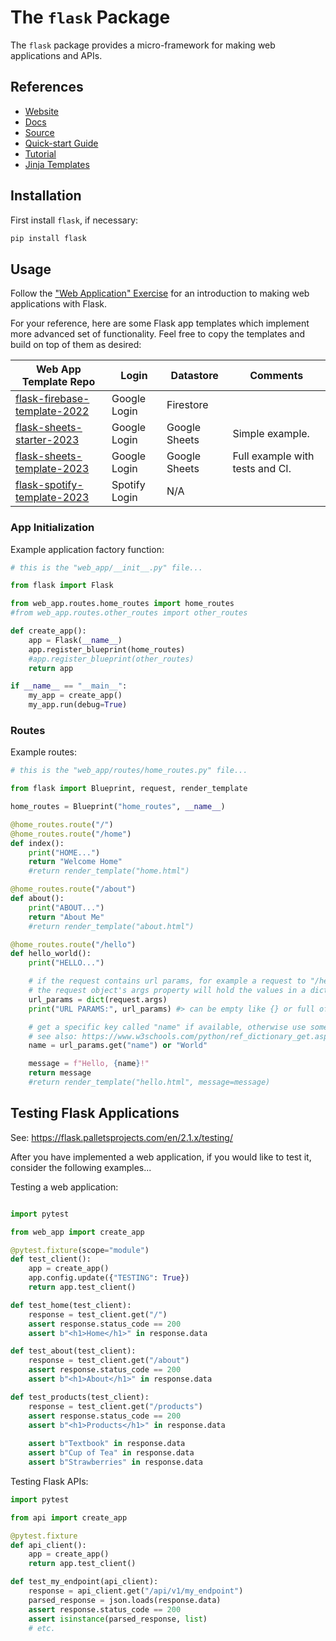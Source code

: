 # The `flask` Package

The `flask` package provides a micro-framework for making web applications and APIs.

## References

  + [Website](https://flask.palletsprojects.com/)
  + [Docs](https://flask.palletsprojects.com/en/2.1.x/)
  + [Source](https://github.com/pallets/flask)
  + [Quick-start Guide](https://flask.palletsprojects.com/en/2.1.x/quickstart/)
  + [Tutorial](https://flask.palletsprojects.com/en/2.1.x/tutorial/)
  + [Jinja Templates](https://jinja.palletsprojects.com/en/2.11.x/)


## Installation

First install `flask`, if necessary:

```sh
pip install flask
```

## Usage

Follow the ["Web Application" Exercise](/exercises/web-app/README.md) for an introduction to making web applications with Flask.

For your reference, here are some Flask app templates which implement more advanced set of functionality. Feel free to copy the templates and build on top of them as desired:

Web App Template Repo | Login | Datastore | Comments
--- | --- | --- | ---
[flask-firebase-template-2022](https://github.com/prof-rossetti/flask-firebase-template-2022) | Google Login | Firestore |
[flask-sheets-starter-2023](https://github.com/prof-rossetti/flask-sheets-starter-2023) | Google Login | Google Sheets | Simple example.
[flask-sheets-template-2023](https://github.com/prof-rossetti/flask-sheets-template-2023) | Google Login | Google Sheets | Full example with tests and CI.
[flask-spotify-template-2023](https://github.com/s2t2/spotify-flask-template) | Spotify Login | N/A

    
### App Initialization

Example application factory function:

```py
# this is the "web_app/__init__.py" file...

from flask import Flask

from web_app.routes.home_routes import home_routes
#from web_app.routes.other_routes import other_routes

def create_app():
    app = Flask(__name__)
    app.register_blueprint(home_routes)
    #app.register_blueprint(other_routes)
    return app

if __name__ == "__main__":
    my_app = create_app()
    my_app.run(debug=True)

```

### Routes

Example routes:

```py
# this is the "web_app/routes/home_routes.py" file...

from flask import Blueprint, request, render_template

home_routes = Blueprint("home_routes", __name__)

@home_routes.route("/")
@home_routes.route("/home")
def index():
    print("HOME...")
    return "Welcome Home"
    #return render_template("home.html")

@home_routes.route("/about")
def about():
    print("ABOUT...")
    return "About Me"
    #return render_template("about.html")

@home_routes.route("/hello")
def hello_world():
    print("HELLO...")

    # if the request contains url params, for example a request to "/hello?name=Harper"
    # the request object's args property will hold the values in a dictionary-like structure
    url_params = dict(request.args)
    print("URL PARAMS:", url_params) #> can be empty like {} or full of params like {"name":"Harper"}

    # get a specific key called "name" if available, otherwise use some specified default value
    # see also: https://www.w3schools.com/python/ref_dictionary_get.asp
    name = url_params.get("name") or "World"

    message = f"Hello, {name}!"
    return message
    #return render_template("hello.html", message=message)

```





## Testing Flask Applications

See: https://flask.palletsprojects.com/en/2.1.x/testing/

After you have implemented a web application, if you would like to test it, consider the following examples...


Testing a web application:

```py

import pytest

from web_app import create_app

@pytest.fixture(scope="module")
def test_client():
    app = create_app()
    app.config.update({"TESTING": True})
    return app.test_client()

def test_home(test_client):
    response = test_client.get("/")
    assert response.status_code == 200
    assert b"<h1>Home</h1>" in response.data

def test_about(test_client):
    response = test_client.get("/about")
    assert response.status_code == 200
    assert b"<h1>About</h1>" in response.data

def test_products(test_client):
    response = test_client.get("/products")
    assert response.status_code == 200
    assert b"<h1>Products</h1>" in response.data
    
    assert b"Textbook" in response.data
    assert b"Cup of Tea" in response.data
    assert b"Strawberries" in response.data
```


Testing Flask APIs:

```py
import pytest

from api import create_app

@pytest.fixture
def api_client():
    app = create_app()
    return app.test_client()

def test_my_endpoint(api_client):
    response = api_client.get("/api/v1/my_endpoint")
    parsed_response = json.loads(response.data)
    assert response.status_code == 200
    assert isinstance(parsed_response, list)
    # etc.
```

